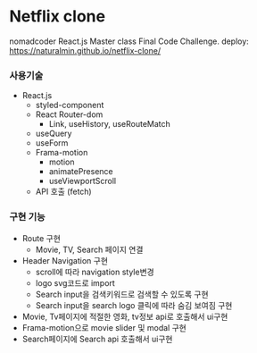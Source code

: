 # Netflix clone 
nomadcoder React.js Master class Final Code Challenge.
deploy: https://naturalmin.github.io/netflix-clone/

### 사용기술
* React.js
  * styled-component
  * React Router-dom 
    * Link, useHistory, useRouteMatch
  * useQuery
  * useForm
  * Frama-motion
    * motion
    * animatePresence
    * useViewportScroll
  * API 호출 (fetch)

### 구현 기능

* Route 구현 
  - Movie, TV, Search 페이지 연결
* Header Navigation 구현
  - scroll에 따라 navigation style변경
  - logo svg코드로 import
  - Search input을 검색키워드로 검색할 수 있도록 구현
  - Search input을 search logo 클릭에 따라 숨김 보여짐 구현
* Movie, Tv페이지에 적절한 영화, tv정보 api로 호출해서 ui구현
* Frama-motion으로 movie slider 및 modal 구현
* Search페이지에 Search api 호출해서 ui구현

